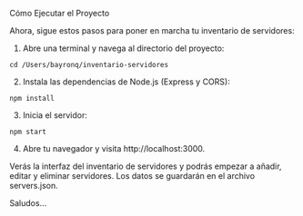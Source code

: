 Cómo Ejecutar el Proyecto


  Ahora, sigue estos pasos para poner en marcha tu inventario de servidores:

   1. Abre una terminal y navega al directorio del proyecto:


   ```cd /Users/bayronq/inventario-servidores```


   2. Instala las dependencias de Node.js (Express y CORS):


   ```npm install```


   3. Inicia el servidor:

   ```npm start```




   4. Abre tu navegador y visita http://localhost:3000.

  Verás la interfaz del inventario de servidores y podrás empezar a añadir, editar y eliminar servidores. Los datos se guardarán en el archivo servers.json.

Saludos...
